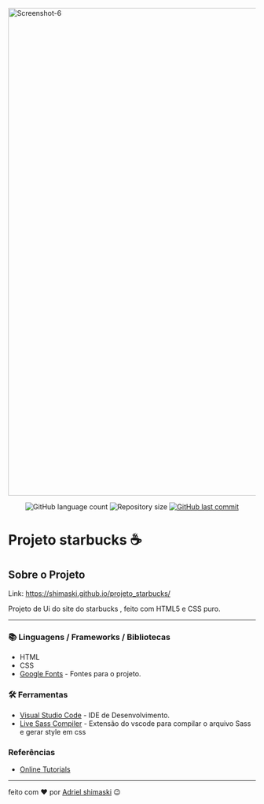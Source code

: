 <img src="https://i.ibb.co/1vP3vb6/Screenshot-6.png" alt="Screenshot-6" align="center" width="990" border="0"></a><br />
<!-- ************************************* Baadges ********************************************* -->
<p align="center">
  <img alt="GitHub language count" src="https://img.shields.io/github/languages/count/shimaski/projeto_starbucks?color=%2304D361">

 <img alt="Repository size" src="https://img.shields.io/github/repo-size/shimaski/projeto_starbucks">

  <a href="https://github.com/tgmarinho/nlw1/commits/master">
    <img alt="GitHub last commit" src="https://img.shields.io/github/last-commit/shimaski/projeto_starbucks">
  </a>
</p>

<!-- ************************************* Título ********************************************* -->

<h1> Projeto starbucks ☕</h1>

<!-- ************************************* Sobre o projeto ********************************************* -->

<h2> Sobre o Projeto</h2>

Link: https://shimaski.github.io/projeto_starbucks/

<p> Projeto de Ui do site do starbucks , feito com HTML5 e CSS puro.</p>

---

<h3>📚 Linguagens / Frameworks / Bibliotecas</h3>

* HTML
* CSS 
* [Google Fonts](https://fonts.google.com/) - Fontes para o projeto.


<h3>🛠 Ferramentas</h3>

* [Visual Studio Code](https://code.visualstudio.com/) - IDE de Desenvolvimento. 
* [Live Sass Compiler](https://marketplace.visualstudio.com/items?itemName=ritwickdey.live-sass) -  Extensão do vscode para compilar o arquivo Sass e gerar style em css

<h3 id="referencias">  Referências</h3>

* [Online Tutorials](https://www.youtube.com/watch?v=91Q6RvKvd7o&t=185s) 

---
feito com ❤️ por [Adriel shimaski](https://gist.github.com/shimaski) 😉

